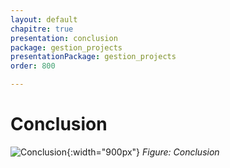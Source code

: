 ```yaml
---
layout: default
chapitre: true
presentation: conclusion
package: gestion_projects
presentationPackage: gestion_projects
order: 800

---
```

 
# Conclusion
 
![Conclusion](/prototype/pk_global/images/conclusion.png){:width="900px"}
*Figure: Conclusion*

<!-- note -->

